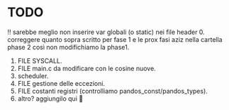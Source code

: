 # TODO
!! sarebbe meglio non inserire var globali (o static) nei file header
0. correggere quanto sopra scritto per fase 1 e le prox fasi aziz nella cartella phase 2 così non modifichiamo la phase1.
1. FILE SYSCALL.
2. FILE main.c da modificare con le cosine nuove.
3. scheduler.
4. FILE gestione delle eccezioni.
5. FILE costanti registri (controlliamo pandos_const/pandos_types).
6. altro? aggiungilo qui 🔽